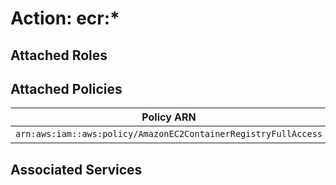 # Action: ecr:*

## Attached Roles

## Attached Policies

| Policy ARN | Policy Name |
|------------|-------------|
| `arn:aws:iam::aws:policy/AmazonEC2ContainerRegistryFullAccess` | [AmazonEC2ContainerRegistryFullAccess](../policies.md#amazonec2containerregistryfullaccess) |

## Associated Services

